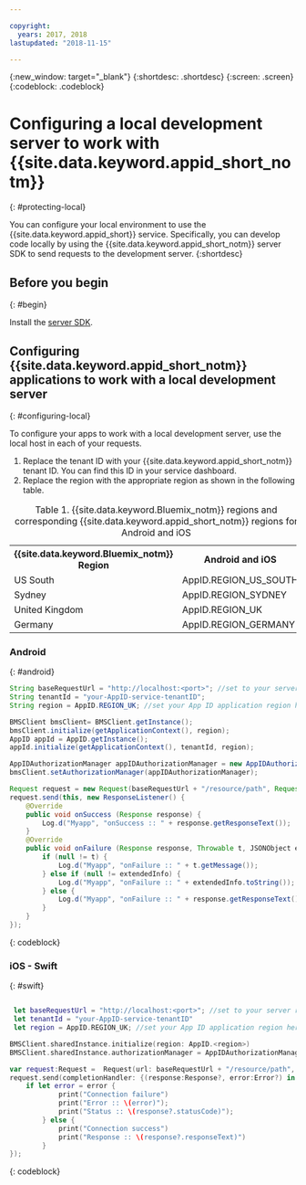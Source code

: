 ```yaml
---

copyright:
  years: 2017, 2018
lastupdated: "2018-11-15"

---
```


{:new_window: target="_blank"}
{:shortdesc: .shortdesc}
{:screen: .screen}
{:codeblock: .codeblock}



#  Configuring a local development server to work with {{site.data.keyword.appid_short_notm}}
{: #protecting-local}

You can configure your local environment to use the {{site.data.keyword.appid_short}} service. Specifically, you can develop code locally by using the {{site.data.keyword.appid_short_notm}} server SDK to send requests to the development server.
{:shortdesc}


## Before you begin
{: #begin}

Install the [server SDK](web-apps.html).


## Configuring {{site.data.keyword.appid_short_notm}} applications to work with a local development server
{: #configuring-local}

To configure your apps to work with a local development server, use the local host in each of your requests.

1. Replace the tenant ID with your {{site.data.keyword.appid_short_notm}} tenant ID. You can find this ID in your service dashboard.
2. Replace the region with the appropriate region as shown in the following table.

<table> <caption> Table 1. {{site.data.keyword.Bluemix_notm}} regions and corresponding {{site.data.keyword.appid_short_notm}} regions for Android and iOS </caption>
<tr>
  <th> {{site.data.keyword.Bluemix_notm}} Region </th>
  <th> Android and iOS </th>
</tr>
<tr>
  <td> US South </td>
  <td> AppID.REGION_US_SOUTH </td>
</tr>
<tr>
  <td> Sydney </td>
  <td> AppID.REGION_SYDNEY </td>
</tr>
<tr>
  <td> United Kingdom </td>
  <td> AppID.REGION_UK </td>
</tr>
<tr>
  <td> Germany </td>
  <td> AppID.REGION_GERMANY </td>
</tr>
</table>



### Android
{: #android}
```java
String baseRequestUrl = "http://localhost:<port>"; //set to your server running port
String tenantId = "your-AppID-service-tenantID";
String region = AppID.REGION_UK; //set your App ID application region here. Currently possible values are AppID.REGION_US_SOUTH, AppID.REGION_SYDNEY, AppID.REGION_GERMANY, or AppID.REGION_UK.

BMSClient bmsClient= BMSClient.getInstance();
bmsClient.initialize(getApplicationContext(), region);
AppID appId = AppID.getInstance();
appId.initialize(getApplicationContext(), tenantId, region);

AppIDAuthorizationManager appIDAuthorizationManager = new AppIDAuthorizationManager(appId);
bmsClient.setAuthorizationManager(appIDAuthorizationManager);

Request request = new Request(baseRequestUrl + "/resource/path", Request.GET);
request.send(this, new ResponseListener() {
    @Override
    public void onSuccess (Response response) {
        Log.d("Myapp", "onSuccess :: " + response.getResponseText());
    }
    @Override
    public void onFailure (Response response, Throwable t, JSONObject extendedInfo) {
        if (null != t) {
            Log.d("Myapp", "onFailure :: " + t.getMessage());
        } else if (null != extendedInfo) {
            Log.d("Myapp", "onFailure :: " + extendedInfo.toString());
        } else {
            Log.d("Myapp", "onFailure :: " + response.getResponseText());
        }
    }
});
```
{: codeblock}

### iOS - Swift
{: #swift}
```swift

 let baseRequestUrl = "http://localhost:<port>"; //set to your server running port
 let tenantId = "your-AppID-service-tenantID"
 let region = AppID.REGION_UK; //set your App ID application region here. Currently possible values are AppID.REGION_US_SOUTH, AppID.REGION_SYDNEY, AppID.REGION_GERMANY, or AppID.REGION_UK.

BMSClient.sharedInstance.initialize(region: AppID.<region>)
BMSClient.sharedInstance.authorizationManager = AppIDAuthorizationManager(appid:AppID.sharedInstance)

var request:Request =  Request(url: baseRequestUrl + "/resource/path", method: HttpMethod.GET)
request.send(completionHandler: {(response:Response?, error:Error?) in
    if let error = error {
            print("Connection failure")
            print("Error :: \(error)");
            print("Status :: \(response?.statusCode)");
        } else {
            print("Connection success")
            print("Response :: \(response?.responseText)")
        }
});
```
{: codeblock}
